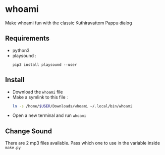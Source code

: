 # whoami

Make whoami fun with the classic Kuthiravattom Pappu dialog

## Requirements

* python3
* playsound :
  ```
  pip3 install playsound --user
  ```

## Install

* Download the `whoami` file
* Make a symlink to this file :
  ```bash
  ln -s /home/$USER/Downloads/whoami ~/.local/bin/whoami
  ```
* Open a new terminal and run `whoami`

## Change Sound

There are 2 mp3 files available. Pass which one to use in the variable inside `make.py`
